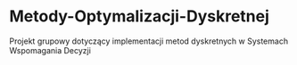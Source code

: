 # Metody-Optymalizacji-Dyskretnej
Projekt grupowy dotyczący implementacji metod dyskretnych  w Systemach Wspomagania Decyzji
